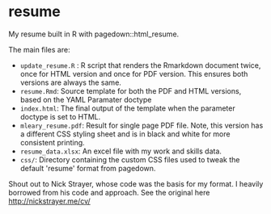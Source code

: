 # resume
My resume built in R with  pagedown::html_resume.

The main files are:

- `update_resume.R` : R script that renders the Rmarkdown document twice, once for HTML version and once for PDF version.  This ensures both versions are always the same.
- `resume.Rmd`: Source template for both the PDF and HTML versions, based on the YAML Paramater doctype
- `index.html`: The final output of the template when the parameter doctype is set to HTML. 
- `mleary_resume.pdf`: Result for single page PDF file.  Note, this version has a different CSS styling sheet and is in black and white for more consistent printing.
- `resume_data.xlsx`: An excel file with my work and skills data.
- `css/`: Directory containing the custom CSS files used to tweak the default 'resume' format from pagedown.

Shout out to Nick Strayer, whose code was the basis for my format.  I heavily borrowed from his code and approach.  See the original here http://nickstrayer.me/cv/
